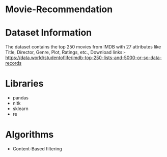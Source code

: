 # Movie-Recommendation

# Dataset Information
The dataset contains the top 250 movies from IMDB with 27 attributes like Title, Director, Genre, Plot, Ratings, etc.,
Download links:- https://data.world/studentoflife/imdb-top-250-lists-and-5000-or-so-data-records

# Libraries
- pandas
- nltk
- sklearn
- re

# Algorithms
- Content-Based filtering
